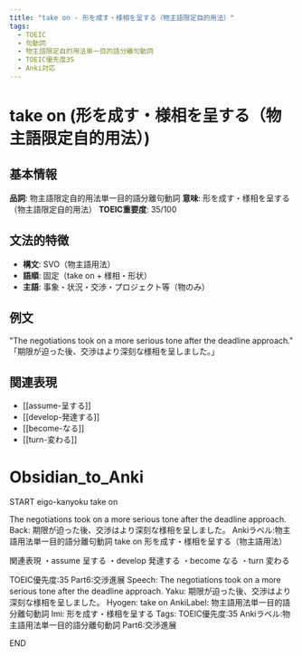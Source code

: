 ```yaml
---
title: "take on - 形を成す・様相を呈する（物主語限定自的用法）"
tags:
  - TOEIC
  - 句動詞
  - 物主語限定自的用法単一目的語分離句動詞
  - TOEIC優先度35
  - Anki対応
---
```


# take on (形を成す・様相を呈する（物主語限定自的用法）)

## 基本情報
**品詞**: 物主語限定自的用法単一目的語分離句動詞
**意味**: 形を成す・様相を呈する（物主語限定自的用法）
**TOEIC重要度**: 35/100

## 文法的特徴
- **構文**: SVO（物主語用法）
- **語順**: 固定（take on + 様相・形状）
- **主語**: 事象・状況・交渉・プロジェクト等（物のみ）

## 例文
"The negotiations took on a more serious tone after the deadline approach."
「期限が迫った後、交渉はより深刻な様相を呈しました。」

## 関連表現
- [[assume-呈する]]
- [[develop-発達する]]
- [[become-なる]]
- [[turn-変わる]]

# Obsidian_to_Anki
START
eigo-kanyoku
take on

The negotiations took on a more serious tone after the deadline approach.
Back: 
期限が迫った後、交渉はより深刻な様相を呈しました。
Ankiラベル:物主語用法単一目的語分離句動詞
take on
形を成す・様相を呈する（物主語用法）

関連表現
・assume 呈する
・develop 発達する
・become なる
・turn 変わる

TOEIC優先度:35
Part6:交渉進展
Speech: The negotiations took on a more serious tone after the deadline approach.
Yaku: 期限が迫った後、交渉はより深刻な様相を呈しました。
Hyogen: take on
AnkiLabel: 物主語用法単一目的語分離句動詞
Imi: 形を成す・様相を呈する
Tags: TOEIC優先度:35 Ankiラベル:物主語用法単一目的語分離句動詞 Part6:交渉進展
<!--ID: 1753076966706-->
END 